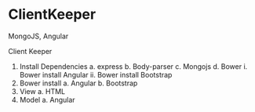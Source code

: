 # ClientKeeper
MongoJS, Angular

Client Keeper
1.	Install Dependencies
  a.	express
  b.	Body-parser
  c.	Mongojs
  d.	Bower
    i.	Bower install Angular
    ii.	Bower install Bootstrap
2.	Bower install
  a.	Angular
  b.	Bootstrap
3.	View
  a.	HTML
4.	Model
  a.	Angular

